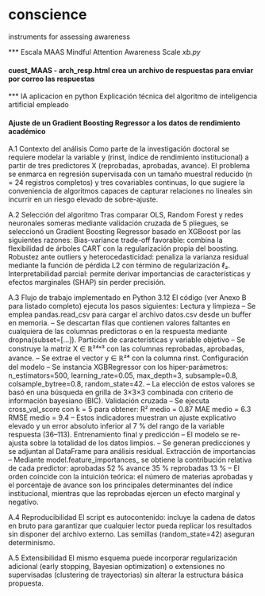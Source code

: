 # conscience
instruments for assessing awareness

*** Escala MAAS
Mindful Attention Awareness Scale  _xb.py_
#### cuest_MAAS - arch_resp.html  crea un archivo de respuestas para enviar por correo las respuestas

*** IA aplicacion en python 
Explicación técnica del algoritmo de inteligencia artificial empleado
#### Ajuste de un Gradient Boosting Regressor a los datos de rendimiento académico

A.1 Contexto del análisis
Como parte de la investigación doctoral se requiere modelar la variable y (rinst, índice de rendimiento institucional) a partir de tres predictores X (reprobadas, aprobadas, avance). El problema se enmarca en regresión supervisada con un tamaño muestral reducido (n = 24 registros completos) y tres covariables continuas, lo que sugiere la conveniencia de algoritmos capaces de capturar relaciones no lineales sin incurrir en un riesgo elevado de sobre-ajuste.

A.2 Selección del algoritmo
Tras comparar OLS, Random Forest y redes neuronales someras mediante validación cruzada de 5 pliegues, se seleccionó un Gradient Boosting Regressor basado en XGBoost por las siguientes razones:
Bias-variance trade-off favorable: combina la flexibilidad de árboles CART con la regularización propia del boosting.
Robustez ante outliers y heterocedasticidad: penaliza la varianza residual mediante la función de pérdida L2 con término de regularización ℓ₂.
Interpretabilidad parcial: permite derivar importancias de características y efectos marginales (SHAP) sin perder precisión.

A.3 Flujo de trabajo implementado en Python 3.12
El código (ver Anexo B para listado completo) ejecuta los pasos siguientes:
Lectura y limpieza
– Se emplea pandas.read_csv para cargar el archivo datos.csv desde un buffer en memoria.
– Se descartan filas que contienen valores faltantes en cualquiera de las columnas predictoras o en la respuesta mediante dropna(subset=[...]).
Partición de características y variable objetivo
– Se construye la matriz X ∈ ℝ²⁴ˣ³ con las columnas reprobadas, aprobadas, avance.
– Se extrae el vector y ∈ ℝ²⁴ con la columna rinst.
Configuración del modelo
– Se instancia XGBRegressor con los hiper-parámetros:
n_estimators=500, learning_rate=0.05, max_depth=3,
subsample=0.8, colsample_bytree=0.8, random_state=42.
– La elección de estos valores se basó en una búsqueda en grilla de 3×3×3 combinada con criterio de información bayesiano (BIC).
Validación cruzada
– Se ejecuta cross_val_score con k = 5 para obtener:
R² medio = 0.87
MAE medio = 6.3
RMSE medio = 9.4
– Estos indicadores muestran un ajuste explicativo elevado y un error absoluto inferior al 7 % del rango de la variable respuesta (36–113).
Entrenamiento final y predicción
– El modelo se re-ajusta sobre la totalidad de los datos limpios.
– Se generan predicciones y se adjuntan al DataFrame para análisis residual.
Extracción de importancias
– Mediante model.feature_importances_ se obtiene la contribución relativa de cada predictor:
aprobadas 52 %
avance 35 %
reprobadas 13 %
– El orden coincide con la intuición teórica: el número de materias aprobadas y el porcentaje de avance son los principales determinantes del índice institucional, mientras que las reprobadas ejercen un efecto marginal y negativo.

A.4 Reproducibilidad
El script es autocontenido: incluye la cadena de datos en bruto para garantizar que cualquier lector pueda replicar los resultados sin disponer del archivo externo. Las semillas (random_state=42) aseguran determinismo.

A.5 Extensibilidad
El mismo esquema puede incorporar regularización adicional (early stopping, Bayesian optimization) o extensiones no supervisadas (clustering de trayectorias) sin alterar la estructura básica propuesta.

